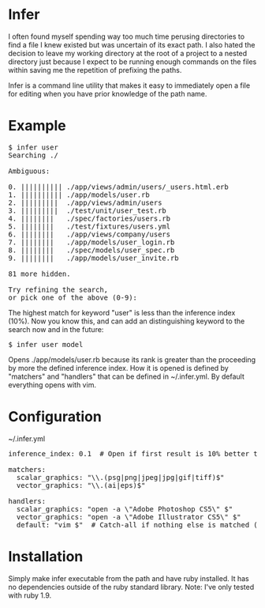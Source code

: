 Infer
====================
I often found myself spending way too much time perusing directories to find a file I knew existed but was uncertain of its exact path. I also hated the decision to leave my working directory at the root of a project to a nested directory just because I expect to be running enough commands on the files within saving me the repetition of prefixing the paths.

Infer is a command line utility that makes it easy to immediately open a file for editing when you have prior knowledge of the path name.

Example
====================

<pre>
$ infer user
Searching ./

Ambiguous:

0. |||||||||| ./app/views/admin/users/_users.html.erb 
1. |||||||||| ./app/models/user.rb 
2. |||||||||  ./app/views/admin/users
3. |||||||||  ./test/unit/user_test.rb 
4. ||||||||   ./spec/factories/users.rb 
5. ||||||||   ./test/fixtures/users.yml 
6. ||||||||   ./app/views/company/users 
7. ||||||||   ./app/models/user_login.rb 
8. ||||||||   ./spec/models/user_spec.rb 
9. ||||||||   ./app/models/user_invite.rb 

81 more hidden.

Try refining the search,
or pick one of the above (0-9):
</pre>

The highest match for keyword "user" is less than the inference index (10%). Now you know this, and can add an distinguishing keyword to the search now and in the future:

<pre>
$ infer user model
</pre>
Opens ./app/models/user.rb because its rank is greater than the proceeding by more the defined inference index.
How it is opened is defined by "matchers" and "handlers" that can be defined in ~/.infer.yml. By default everything opens with vim.


Configuration
====================
~/.infer.yml
<pre>
inference_index: 0.1  # Open if first result is 10% better than the next

matchers:
  scalar_graphics: "\\.(psg|png|jpeg|jpg|gif|tiff)$"
  vector_graphics: "\\.(ai|eps)$"

handlers:
  scalar_graphics: "open -a \"Adobe Photoshop CS5\" $"
  vector_graphics: "open -a \"Adobe Illustrator CS5\" $"
  default: "vim $"  # Catch-all if nothing else is matched (change to mate if you use textmate, or whatever)
</pre>

Installation
====================
Simply make infer executable from the path and have ruby installed. It has no dependencies outside of the ruby standard library. Note: I've only tested with ruby 1.9.
